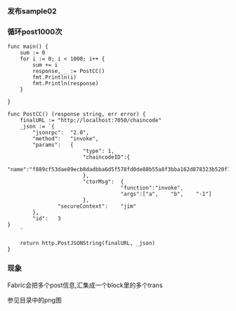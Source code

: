 
### 发布sample02

### 循环post1000次

    func main() {
	    sum := 0
    	for i := 0; i < 1000; i++ {
    		sum += i
    		response, _ := PostCC()
    		fmt.Println(i)
    		fmt.Println(response)
    	}
    
    }

    func PostCC() (response string, err error) {
    	finalURL := "http://localhost:7050/chaincode"
    	_json := `{
    		"jsonrpc":	"2.0",
    		"method":	"invoke",
	    	"params":	{
	    					"type":	1,
	    					"chaincodeID":{
	    									"name":"f889cf53dae89ecb8dadbba6d5f578fd0de88b55a8f3bba162d878323b520f16e68c6fe03b5bd9ed7ff8d98e96f030eb1764def3e4fda865c9e8317200508858"
    						},
    						"ctorMsg":	{
    									"function":"invoke",
    									"args":["a",	"b",	"-1"]
    						},
    				"secureContext":	"jim"
    		},
    		"id":	3
    }
    	`
    
    	return http.PostJSONString(finalURL, _json)
    }

### 现象
Fabric会把多个post信息,汇集成一个block里的多个trans

参见目录中的png图

